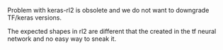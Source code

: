 Problem with keras-rl2 is obsolete and we do not want to downgrade TF/keras versions.

The expected shapes in rl2 are different that the created in the tf neural network and no easy way to sneak it.

